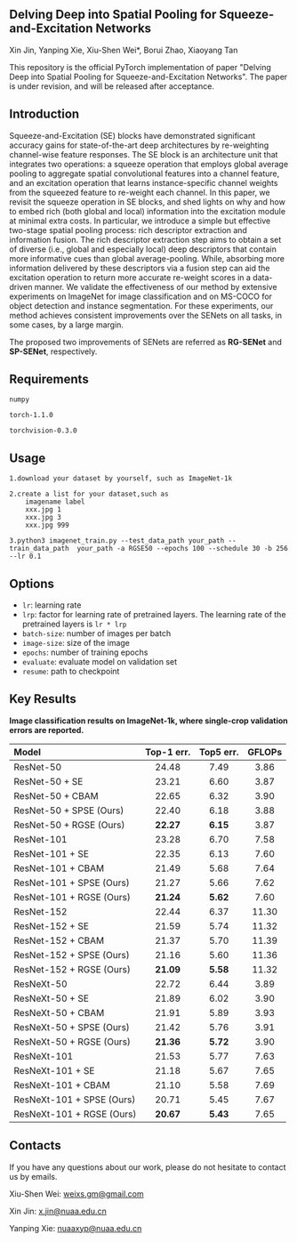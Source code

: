 ## Delving Deep into Spatial Pooling for Squeeze-and-Excitation Networks
Xin Jin, Yanping Xie, Xiu-Shen Wei*, Borui Zhao, Xiaoyang Tan

This repository is the official PyTorch implementation of paper "Delving Deep into Spatial Pooling for Squeeze-and-Excitation Networks". The paper is under revision, and will be released after acceptance.

## Introduction
Squeeze-and-Excitation (SE) blocks have demonstrated significant accuracy gains for state-of-the-art deep architectures by re-weighting channel-wise feature responses. The SE block is an architecture unit that integrates two operations: a squeeze operation that employs global average pooling to aggregate spatial convolutional features into a channel feature, and an excitation operation that learns instance-specific channel weights from the squeezed feature to re-weight each channel. In this paper, we revisit the squeeze operation in SE blocks, and shed lights on why and how to embed rich (both global and local) information into the excitation module at minimal extra costs. In particular, we introduce a simple but effective two-stage spatial pooling process: rich descriptor extraction and information fusion. The rich descriptor extraction step aims to obtain a set of diverse (i.e., global and especially local) deep descriptors that contain more informative cues than global average-pooling. While, absorbing more information delivered by these descriptors via a fusion step can aid the excitation operation to return more accurate re-weight scores in a data-driven manner. We validate the effectiveness of our method by extensive experiments on ImageNet for image classification and on MS-COCO for object detection and instance segmentation. For these experiments, our method achieves consistent improvements over the SENets on all tasks, in some cases, by a large margin.

The proposed two improvements of SENets are referred as **RG-SENet** and **SP-SENet**, respectively.
    
## Requirements

    numpy
    
    torch-1.1.0
    
    torchvision-0.3.0
    

## Usage
    
    1.download your dataset by yourself, such as ImageNet-1k
    
    2.create a list for your dataset,such as 
        imagename label
        xxx.jpg 1
        xxx.jpg 3
        xxx.jpg 999
    
    3.python3 imagenet_train.py --test_data_path your_path --train_data_path  your_path -a RGSE50 --epochs 100 --schedule 30 -b 256 --lr 0.1

## Options
- `lr`: learning rate
- `lrp`: factor for learning rate of pretrained layers. The learning rate of the pretrained layers is `lr * lrp`
- `batch-size`: number of images per batch
- `image-size`: size of the image
- `epochs`: number of training epochs
- `evaluate`: evaluate model on validation set
- `resume`: path to checkpoint

## Key Results
**Image classification results on ImageNet-1k, where single-crop validation errors are reported.**

Model | Top-1 err. | Top5 err. | GFLOPs
:- | :-: | :-: | :-: 
ResNet-50 | 24.48 | 7.49| 3.86 |
ResNet-50 + SE | 23.21| 6.60| 3.87|
ResNet-50 + CBAM | 22.65| 6.32| 3.90|
ResNet-50 + SPSE (Ours) | 22.40| 6.18| 3.88|
ResNet-50 + RGSE (Ours) | **22.27**| **6.15**| 3.87|
ResNet-101 | 23.28 | 6.70 | 7.58 |
ResNet-101 + SE | 22.35 | 6.13 | 7.60 |
ResNet-101 + CBAM| 21.49 | 5.68 | 7.64 |
ResNet-101 + SPSE (Ours) | 21.27 | 5.66 | 7.62 |
ResNet-101 + RGSE (Ours) | **21.24** | **5.62** | 7.60 |
ResNet-152 | 22.44 | 6.37| 11.30 |
ResNet-152 + SE| 21.59 | 5.74| 11.32 |
ResNet-152 + CBAM | 21.37 | 5.70| 11.39 |
ResNet-152 + SPSE (Ours)| 21.16 | 5.60| 11.36 |
ResNet-152 + RGSE (Ours)| **21.09** | **5.58**| 11.32 |
ResNeXt-50 | 22.72 | 6.44 | 3.89 |
ResNeXt-50 + SE | 21.89 | 6.02 | 3.90 |
ResNeXt-50 + CBAM | 21.91 | 5.89 | 3.93 |
ResNeXt-50 + SPSE (Ours)| 21.42 | 5.76 | 3.91 |
ResNeXt-50 + RGSE (Ours)| **21.36** | **5.72** | 3.90 |
ResNeXt-101 | 21.53 | 5.77| 7.63 |
ResNeXt-101 + SE | 21.18 | 5.67| 7.65 |
ResNeXt-101 + CBAM| 21.10 | 5.58| 7.69 |
ResNeXt-101 + SPSE (Ours) | 20.71 | 5.45| 7.67 |
ResNeXt-101 + RGSE (Ours)| **20.67** | **5.43**| 7.65 |


## Contacts
If you have any questions about our work, please do not hesitate to contact us by emails.

Xiu-Shen Wei: weixs.gm@gmail.com

Xin Jin: x.jin@nuaa.edu.cn

Yanping Xie: nuaaxyp@nuaa.edu.cn


